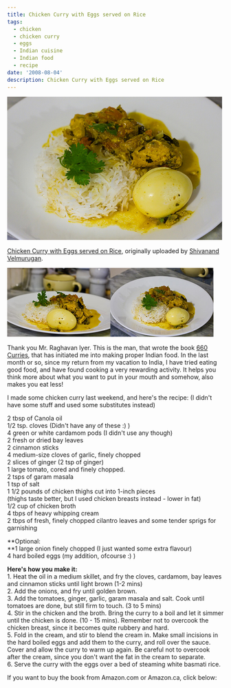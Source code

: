 ```yaml
---
title: Chicken Curry with Eggs served on Rice
tags:
  - chicken
  - chicken curry
  - eggs
  - Indian cuisine
  - Indian food
  - recipe
date: '2008-08-04'
description: Chicken Curry with Eggs served on Rice
---
```


[![](/images/2734109966_379e159639.jpg)][0]

[Chicken Curry with Eggs served on Rice][1], originally uploaded by [Shivanand Velmurugan][2].

[![Chicken Curry with Eggs served on Rice #3](/images/2734113074_e1aae30006_m.jpg)][3][![Chicken Curry with Eggs served on Rice #1](/images/2733270027_e97f33d54f_m.jpg)][4]

Thank you Mr. Raghavan Iyer. This is the man, that wrote the book [660 Curries][5], that has initiated me into making proper Indian food. In the last month or so, since my return from my vacation to India, I have tried eating good food, and have found cooking a very rewarding activity. It helps you think more about what you want to put in your mouth and somehow, also makes you eat less!

I made some chicken curry last weekend, and here's the recipe: (I didn't have some stuff and used some substitutes instead)

2 tbsp of Canola oil  
1/2 tsp. cloves (Didn't have any of these :) )  
4 green or white cardamom pods (I didn't use any though)  
2 fresh or dried bay leaves  
2 cinnamon sticks  
4 medium-size cloves of garlic, finely chopped  
2 slices of ginger (2 tsp of ginger)  
1 large tomato, cored and finely chopped.  
2 tsps of garam masala  
1 tsp of salt  
1 1/2 pounds of chicken thighs cut into 1-inch pieces  
(thighs taste better, but I used chicken breasts instead - lower in fat)  
1/2 cup of chicken broth  
4 tbps of heavy whipping cream  
2 tbps of fresh, finely chopped cilantro leaves and some tender sprigs for garnishing

**Optional:  
**1 large onion finely chopped (I just wanted some extra flavour)  
4 hard boiled eggs (my addition, ofcourse :) )

**Here's how you make it:**  
1\. Heat the oil in a medium skillet, and fry the cloves, cardamom, bay leaves and cinnamon sticks until light brown (1-2 mins)  
2\. Add the onions, and fry until golden brown.  
3\. Add the tomatoes, ginger, garlic, garam masala and salt. Cook until tomatoes are done, but still firm to touch. (3 to 5 mins)  
4\. Stir in the chicken and the broth. Bring the curry to a boil and let it simmer until the chicken is done. (10 - 15 mins). Remember not to overcook the chicken breast, since it becomes quite rubbery and hard.  
5\. Fold in the cream, and stir to blend the cream in. Make small incisions in the hard boiled eggs and add them to the curry, and roll over the sauce. Cover and allow the curry to warm up again. Be careful not to overcook after the cream, since you don't want the fat in the cream to separate.  
6\. Serve the curry with the eggs over a bed of steaming white basmati rice.

If you want to buy the book from Amazon.com or Amazon.ca, click below:


[0]: http://www.flickr.com/photos/shvelmur/2734109966/ "photo sharing"
[1]: http://www.flickr.com/photos/shvelmur/2734109966/
[2]: http://www.flickr.com/people/shvelmur/
[3]: http://www.flickr.com/photos/shvelmur/2734113074/ "Chicken Curry with Eggs served on Rice #3 by Shivanand Velmurugan, on Flickr"
[4]: http://www.flickr.com/photos/shvelmur/2733270027/ "Chicken Curry with Eggs served on Rice #1 by Shivanand Velmurugan, on Flickr"
[5]: http://www.amazon.com/gp/product/0761148558?ie=UTF8&tag=shvelmurcom-20&linkCode=as2&camp=1789&creative=9325&creativeASIN=0761148558"